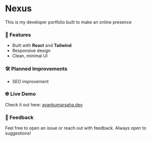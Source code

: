 # Nexus

This is my developer portfolio built to make an online presence

### 🚀 Features
- Built with **React** and **Tailwind**
- Responsive design
- Clean, minimal UI

### 🛠️ Planned Improvements
- SEO improvement

### 🌐 Live Demo
Check it out here: [ayankumarsaha.dev](https://ayankumarsaha.dev)

### 🙌 Feedback
Feel free to open an issue or reach out with feedback. Always open to suggestions!

